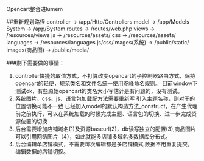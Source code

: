 Opencart整合进lumem

##重新规划路径
    controller -> /app/Http/Controllers
    model -> /app/Models
    System -> /app/System
    routes -> /routes/web.php
    views -> /resources/views
    js -> /resources/assets/
    css -> /resources/assets/
    languages -> /resources/languages
    js/css/images(系统) -> /public/static/
    images(商品图) -> /public/media/

###剩下需要做的事情：
1. controller快捷的取值方式，不打算改变opencart的子控制器路由方式，保持opencart的轻便，规范类名和文件名统一使用驼峰命名规则。
   目前window下测试ok，有些原始opencart的类名大小写估计是有问题的，没有测试。
2. 系统图片、css、js、语言包加载配方法需要重新写
    引入主题名称，则对于的位置切换可能不一致
    已经加入model的默认构造方法_construct，在产生代理前之前执行，可以在系统加载的时候完成主题、语言包的切换、进一步完成资源位置的切换 
4. 后台需要增加店铺域名(1)及资源baseurl(2)，db读写独立的配置(3),商品图片可以引用网络图片（4），如此就能多店铺多域名多数据库分布式。
3. 后台编辑单店铺模式，不需要每次编辑都是多店铺模式,数据不用重复提交。 编辑数据的店铺切换。



